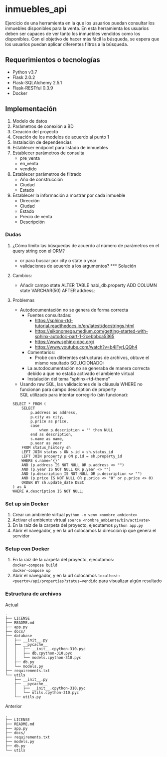 # inmuebles_api
Ejercicio de una herramienta en la que los usuarios puedan consultar los inmuebles disponibles para la venta. En esta herramienta los usuarios deben ser capaces de ver tanto los inmuebles vendidos como los disponibles. Con el objetivo de hacer más fácil la búsqueda, se espera que los usuarios puedan aplicar diferentes filtros a la búsqueda.

## Requerimientos o tecnologías
- Python v3.7
- Flask 2.0.2
- Flask-SQLAlchemy 2.5.1
- Flask-RESTful 0.3.9
- Docker

## Implementación

1. Modelo de datos
2. Parámetros de conexión a BD
3. Creación del proyecto
4. Creación de los modelos de acuerdo al punto 1
5. Instalación de dependencias
6. Establecer endpoint para listado de inmuebles
7. Establecer parámetros de consulta
    - pre_venta
    - en_venta
    - vendido
8. Establecer parámetros de filtrado
    - Año de construcción
    - Ciudad
    - Estado
9. Establecer la información a mostrar por cada inmueble
    - Dirección
    - Ciudad
    - Estado
    - Precio de venta
    - Descripción

### Dudas
1. ¿Cómo limito las búsquedas de acuerdo al número de parámetros en el query string con el ORM?
    - or para buscar por city o state o year
    - validaciones de acuerdo a los argumentos? *** Solución

2. Cambios:
    - Añadir campo state
        ALTER TABLE habi_db.property
        ADD COLUMN state VARCHAR(50) AFTER address;

3. Problemas
    - Autodocumentación no se genera de forma correcta
        - Fuentes consultadas:
            - https://sphinx-rtd-tutorial.readthedocs.io/en/latest/docstrings.html
            - https://eikonomega.medium.com/getting-started-with-sphinx-autodoc-part-1-2cebbbca5365
            - https://www.sphinx-doc.org/
            - https://www.youtube.com/watch?v=b4iFyrLQQh4
        - Comentarios:
            - Probé con diferentes estructuras de archivos, obtuve el mismo resultado
    SOLUCIONADO:
        - La autodocumentación no se generaba de manera correcta debido a que no estaba activado el ambiente virtual 
        - Instalación del tema "sphinx-rtd-theme"
    - Usando raw SQL, las validaciones de la cláusula WHERE no funcionan para campo description de property  
    SQL utilizado para intentar corregirlo (sin funcionar):  
    ```
    SELECT * FROM (
        SELECT
            p.address as address,
            p.city as city,
            p.price as price,
            case  
                when p.description = '' then NULL 
            end as description,
            s.name as name,
            p.year as year
        FROM status_history sh
        LEFT JOIN status s ON s.id = sh.status_id
        LEFT JOIN property p ON p.id = sh.property_id
        WHERE s.name='{}'
        AND (p.address IS NOT NULL OR p.address <> "")
        AND (p.year IS NOT NULL OR p.year <> "")
        AND (p.description IS NOT NULL OR p.description <> "")
        AND (p.price IS NOT NULL OR p.price <> "0" or p.price <> 0)
        ORDER BY sh.update_date DESC
    ) as A
    WHERE A.description IS NOT NULL;
    ```

### Set up sin Docker
1. Crear un ambiente virtual `python -m venv <nombre_ambiente>`
2. Activar el ambiente virtual `source <nombre_ambiente/bin/activate>`
3. En la raiz de la carpeta del proyecto, ejecutamos `python app.py`
4. Abrir el navegador, y en la url colocamos la dirección ip que genera el servidor

### Setup con Docker
1. En la raíz de la carpeta del proyecto, ejecutamos:  
`docker-compose build`  
`docker-compose up`
2. Abrir el navegador, y en la url colocamos `localhost:<puerto>/api/properties?status=vendido` para visualizar algún resultado

### Estructura de archivos

Actual
```
.
├── LICENSE
├── README.md
├── app.py
├── docs/
├── database
│   ├── __init__.py
│   ├── __pycache__
│   │   ├── __init__.cpython-310.pyc
│   │   ├── db.cpython-310.pyc
│   │   └── models.cpython-310.pyc
│   ├── db.py
│   └── models.py
├── requirements.txt
└── utils
    ├── __init__.py
    ├── __pycache__
    │   ├── __init__.cpython-310.pyc
    │   └── utils.cpython-310.pyc
    └── utils.py
```  

Anterior
```
.
├── LICENSE
├── README.md
├── app.py
├── docs/
├── requirements.txt
├── models.py
├── db.py
└── utils
``` 
 


